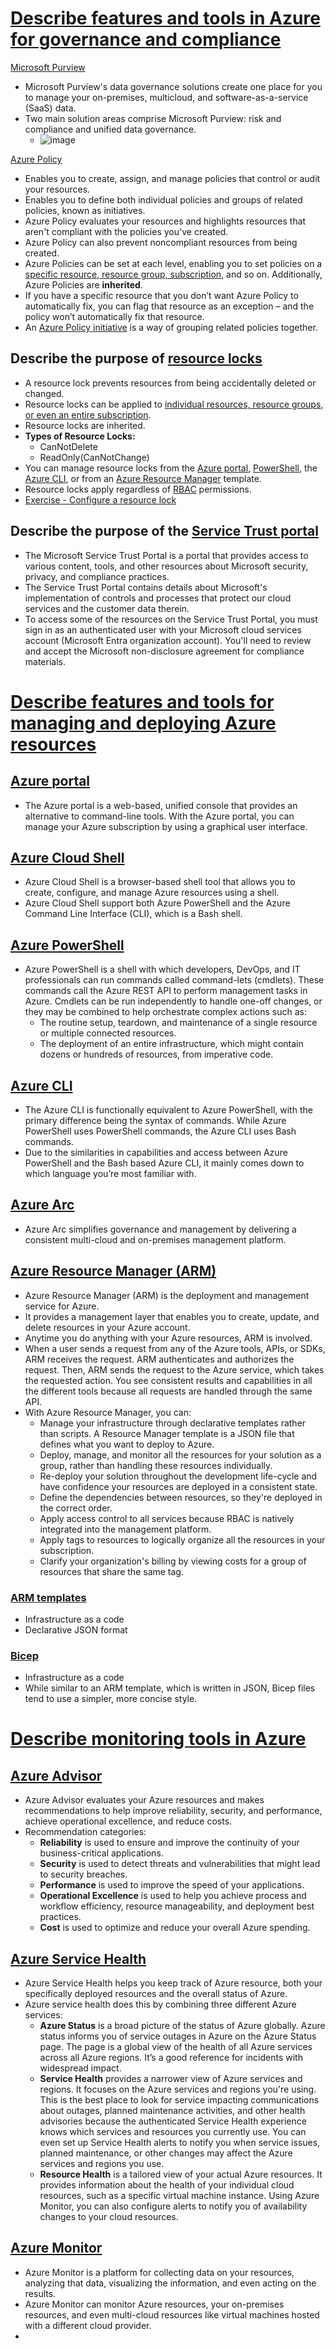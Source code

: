 # [Describe features and tools in Azure for governance and compliance](https://learn.microsoft.com/en-us/training/modules/describe-features-tools-azure-for-governance-compliance/)
[Microsoft Purview](https://learn.microsoft.com/en-us/purview/governance-solutions-overview)
- Microsoft Purview's data governance solutions create one place for you to manage your on-premises, multicloud, and software-as-a-service (SaaS) data.
- Two main solution areas comprise Microsoft Purview: risk and compliance and unified data governance.
  - ![image](Purview_1.png)

[Azure Policy](https://learn.microsoft.com/en-us/azure/governance/policy/overview)
- Enables you to create, assign, and manage policies that control or audit your resources.
- Enables you to define both individual policies and groups of related policies, known as initiatives.
- Azure Policy evaluates your resources and highlights resources that aren't compliant with the policies you've created. 
- Azure Policy can also prevent noncompliant resources from being created.
- Azure Policies can be set at each level, enabling you to set policies on a [specific resource, resource group, subscription](https://learn.microsoft.com/en-us/azure/azure-resource-manager/management/overview), and so on. Additionally, Azure Policies are **inherited**.
- If you have a specific resource that you don’t want Azure Policy to automatically fix, you can flag that resource as an exception – and the policy won’t automatically fix that resource.
- An [Azure Policy initiative](https://techcommunity.microsoft.com/t5/itops-talk-blog/azure-policy-initiatives-vs-azure-policies-when-should-i-use-one/ba-p/1229167) is a way of grouping related policies together.

## Describe the purpose of [resource locks](https://learn.microsoft.com/en-us/azure/azure-resource-manager/management/lock-resources)
- A resource lock prevents resources from being accidentally deleted or changed.
- Resource locks can be applied to [individual resources, resource groups, or even an entire subscription](https://learn.microsoft.com/en-us/azure/azure-resource-manager/management/overview).
- Resource locks are inherited.
- **Types of Resource Locks:**
  - CanNotDelete
  - ReadOnly(CanNotChange)
- You can manage resource locks from the [Azure portal](https://learn.microsoft.com/en-us/azure/azure-portal/azure-portal-overview), [PowerShell](https://learn.microsoft.com/en-us/powershell/azure/what-is-azure-powershell?view=azps-11.6.0), the [Azure CLI](https://learn.microsoft.com/en-us/cli/azure/what-is-azure-cli), or from an [Azure Resource Manager](https://learn.microsoft.com/en-us/azure/azure-resource-manager/management/overview) template.
- Resource locks apply regardless of [RBAC](https://learn.microsoft.com/en-us/azure/role-based-access-control/overview) permissions.
- [Exercise - Configure a resource lock](https://learn.microsoft.com/en-us/training/modules/describe-features-tools-azure-for-governance-compliance/5-exercise-configure-resource-lock)

## Describe the purpose of the [Service Trust portal](https://learn.microsoft.com/en-us/purview/get-started-with-service-trust-portal)
- The Microsoft Service Trust Portal is a portal that provides access to various content, tools, and other resources about Microsoft security, privacy, and compliance practices. 
- The Service Trust Portal contains details about Microsoft's implementation of controls and processes that protect our cloud services and the customer data therein. 
- To access some of the resources on the Service Trust Portal, you must sign in as an authenticated user with your Microsoft cloud services account (Microsoft Entra organization account). You'll need to review and accept the Microsoft non-disclosure agreement for compliance materials.


# [Describe features and tools for managing and deploying Azure resources](https://learn.microsoft.com/en-us/training/modules/describe-features-tools-manage-deploy-azure-resources/)
## [Azure portal](https://learn.microsoft.com/en-us/azure/azure-portal/azure-portal-overview)
- The Azure portal is a web-based, unified console that provides an alternative to command-line tools. With the Azure portal, you can manage your Azure subscription by using a graphical user interface.

## [Azure Cloud Shell](https://learn.microsoft.com/en-us/azure/cloud-shell/overview)
- Azure Cloud Shell is a browser-based shell tool that allows you to create, configure, and manage Azure resources using a shell. 
- Azure Cloud Shell support both Azure PowerShell and the Azure Command Line Interface (CLI), which is a Bash shell.

## [Azure PowerShell](https://learn.microsoft.com/en-us/powershell/azure/what-is-azure-powershell?view=azps-11.6.0)
- Azure PowerShell is a shell with which developers, DevOps, and IT professionals can run commands called command-lets (cmdlets). These commands call the Azure REST API to perform management tasks in Azure. Cmdlets can be run independently to handle one-off changes, or they may be combined to help orchestrate complex actions such as:
  - The routine setup, teardown, and maintenance of a single resource or multiple connected resources.
  - The deployment of an entire infrastructure, which might contain dozens or hundreds of resources, from imperative code.

## [Azure CLI](https://learn.microsoft.com/en-us/cli/azure/what-is-azure-cli)
- The Azure CLI is functionally equivalent to Azure PowerShell, with the primary difference being the syntax of commands. While Azure PowerShell uses PowerShell commands, the Azure CLI uses Bash commands.
- Due to the similarities in capabilities and access between Azure PowerShell and the Bash based Azure CLI, it mainly comes down to which language you’re most familiar with.

## [Azure Arc](https://learn.microsoft.com/en-us/azure/azure-arc/overview)
- Azure Arc simplifies governance and management by delivering a consistent multi-cloud and on-premises management platform.

## [Azure Resource Manager (ARM)](https://learn.microsoft.com/en-us/azure/azure-resource-manager/management/overview)
- Azure Resource Manager (ARM) is the deployment and management service for Azure. 
- It provides a management layer that enables you to create, update, and delete resources in your Azure account. 
- Anytime you do anything with your Azure resources, ARM is involved.
- When a user sends a request from any of the Azure tools, APIs, or SDKs, ARM receives the request. ARM authenticates and authorizes the request. Then, ARM sends the request to the Azure service, which takes the requested action. You see consistent results and capabilities in all the different tools because all requests are handled through the same API.
- With Azure Resource Manager, you can:
  - Manage your infrastructure through declarative templates rather than scripts. A Resource Manager template is a JSON file that defines what you want to deploy to Azure. 
  - Deploy, manage, and monitor all the resources for your solution as a group, rather than handling these resources individually. 
  - Re-deploy your solution throughout the development life-cycle and have confidence your resources are deployed in a consistent state. 
  - Define the dependencies between resources, so they're deployed in the correct order. 
  - Apply access control to all services because RBAC is natively integrated into the management platform. 
  - Apply tags to resources to logically organize all the resources in your subscription. 
  - Clarify your organization's billing by viewing costs for a group of resources that share the same tag.
### [ARM templates](https://learn.microsoft.com/en-us/azure/azure-resource-manager/templates/)
- Infrastructure as a code
- Declarative JSON format

### [Bicep](https://learn.microsoft.com/en-us/azure/azure-resource-manager/bicep/)
- Infrastructure as a code
- While similar to an ARM template, which is written in JSON, Bicep files tend to use a simpler, more concise style.


# [Describe monitoring tools in Azure](https://learn.microsoft.com/en-us/training/modules/describe-monitoring-tools-azure/)
## [Azure Advisor](https://learn.microsoft.com/en-us/azure/advisor/)
- Azure Advisor evaluates your Azure resources and makes recommendations to help improve reliability, security, and performance, achieve operational excellence, and reduce costs.
- Recommendation categories:
  - **Reliability** is used to ensure and improve the continuity of your business-critical applications. 
  - **Security** is used to detect threats and vulnerabilities that might lead to security breaches. 
  - **Performance** is used to improve the speed of your applications. 
  - **Operational Excellence** is used to help you achieve process and workflow efficiency, resource manageability, and deployment best practices. 
  - **Cost** is used to optimize and reduce your overall Azure spending.
## [Azure Service Health](https://learn.microsoft.com/en-us/azure/service-health/)
- Azure Service Health helps you keep track of Azure resource, both your specifically deployed resources and the overall status of Azure.
- Azure service health does this by combining three different Azure services:
  - **Azure Status** is a broad picture of the status of Azure globally. Azure status informs you of service outages in Azure on the Azure Status page. The page is a global view of the health of all Azure services across all Azure regions. It’s a good reference for incidents with widespread impact.
  - **Service Health** provides a narrower view of Azure services and regions. It focuses on the Azure services and regions you're using. This is the best place to look for service impacting communications about outages, planned maintenance activities, and other health advisories because the authenticated Service Health experience knows which services and resources you currently use. You can even set up Service Health alerts to notify you when service issues, planned maintenance, or other changes may affect the Azure services and regions you use.
  - **Resource Health** is a tailored view of your actual Azure resources. It provides information about the health of your individual cloud resources, such as a specific virtual machine instance. Using Azure Monitor, you can also configure alerts to notify you of availability changes to your cloud resources.
## [Azure Monitor](https://learn.microsoft.com/en-us/azure/azure-monitor/overview)
- Azure Monitor is a platform for collecting data on your resources, analyzing that data, visualizing the information, and even acting on the results.
- Azure Monitor can monitor Azure resources, your on-premises resources, and even multi-cloud resources like virtual machines hosted with a different cloud provider.
- 

